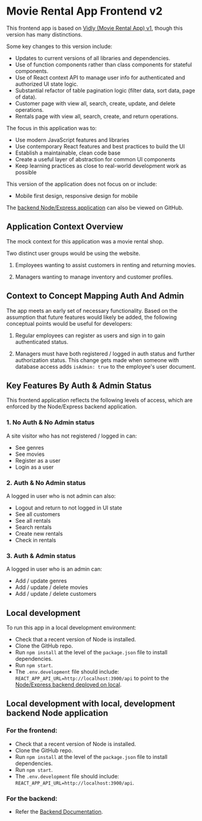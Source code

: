 # Movie Rental App Frontend v2

This frontend app is based on [Vidly (Movie Rental App) v1](https://github.com/maaznonsola/vidly), though this version has many distinctions.

Some key changes to this version include:

- Updates to current versions of all libraries and dependencies.
- Use of function components rather than class components for stateful components.
- Use of React context API to manage user info for authenticated and authorized UI state logic.
- Substantial refactor of table pagination logic (filter data, sort data, page of data).
- Customer page with view all, search, create, update, and delete operations.
- Rentals page with view all, search, create, and return operations.

The focus in this application was to:

- Use modern JavaScript features and libraries
- Use contemporary React features and best practices to build the UI
- Establish a maintainable, clean code base
- Create a useful layer of abstraction for common UI components
- Keep learning practices as close to real-world development work as possible

This version of the application does not focus on or include:

- Mobile first design, responsive design for mobile

The [backend Node/Express application](https://github.com/maaznonsola/Movie-Rental-App-Backend) can also be viewed on GitHub.

## Application Context Overview

The mock context for this application was a movie rental shop.

Two distinct user groups would be using the website.

1. Employees wanting to assist customers in renting and returning movies.

2. Managers wanting to manage inventory and customer profiles.

## Context to Concept Mapping Auth And Admin

The app meets an early set of necessary functionality. Based on the assumption that future features would likely be added, the following conceptual points would be useful for developers:

1. Regular employees can register as users and sign in to gain authenticated status.

2. Managers must have both registered / logged in auth status and further authorization status. This change gets made when someone with database access adds `isAdmin: true` to the employee's user document.

## Key Features By Auth & Admin Status

This frontend application reflects the following levels of access, which are enforced by the Node/Express backend application.

### 1. No Auth & No Admin status

A site visitor who has not registered / logged in can:

- See genres
- See movies
- Register as a user
- Login as a user

### 2. Auth & No Admin status

A logged in user who is not admin can also:

- Logout and return to not logged in UI state
- See all customers
- See all rentals
- Search rentals
- Create new rentals
- Check in rentals

### 3. Auth & Admin status

A logged in user who is an admin can:

- Add / update genres
- Add / update / delete movies
- Add / update / delete customers

## Local development

To run this app in a local development environment:

- Check that a recent version of Node is installed.
- Clone the GitHub repo.
- Run `npm install` at the level of the `package.json` file to install dependencies.
- Run `npm start`.
- The `.env.development` file should include: `REACT_APP_API_URL=http://localhost:3900/api` to point to the [Node/Express backend deployed on local](https://github.com/maaznonsola/Movie-Rental-App-Backend).

## Local development with local, development backend Node application

### For the frontend:

- Check that a recent version of Node is installed.
- Clone the GitHub repo.
- Run `npm install` at the level of the `package.json` file to install dependencies.
- Run `npm start`.
- The `.env.development` file should include: `REACT_APP_API_URL=http://localhost:3900/api`.

### For the backend:

- Refer the [Backend Documentation](https://github.com/maaznonsola/Movie-Rental-App-Backend/blob/master/README.md).

